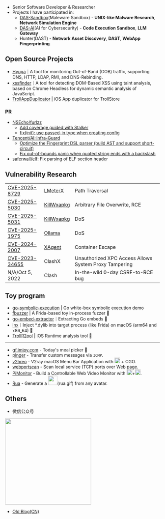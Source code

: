 - Senior Software Developer & Researcher
- Projects I have participated in:
  - [DAS-Sandbox](https://sandbox.dbappsecurity.com.cn/)(Maleware Sandbox) - **UNIX-like Malware Research**, **Network Simulation Engine**
  - [DAS-AI](https://das-ai.com/)(AI for Cybersecurity) - **Code Execution Sandbox**, **LLM Gateway**
  - Hunter(DAST) - **Network Asset Discovery**, **DAST**, **WebApp Fingerprinting**

## Open Source Projects

- [Hyuga](https://github.com/ac0d3r/Hyuga)｜A tool for monitoring Out-of-Band (OOB) traffic, supporting DNS, HTTP, LDAP, RMI, and DNS-Rebinding.
- [xssfinder](https://github.com/ac0d3r/xssfinder)｜A tool for detecting DOM-Based XSS using taint analysis, based on Chrome Headless for dynamic semantic analysis of JavaScript.
- [TrollAppDuplicator](https://github.com/BreakOnCrash/TrollAppDuplicator) | iOS App duplicator for TrollStore

### PR
- [NSEcho/furlzz](https://github.com/NSEcho/furlzz)
  - [Add coverage guided with Stalker](https://github.com/NSEcho/furlzz/pull/53)
  - [fix(init): use passed-in type when creating config](https://github.com/NSEcho/furlzz/pull/52)
- [Tencent/AI-Infra-Guard](https://github.com/Tencent/AI-Infra-Guard)
  - [Optimize the Fingerprint DSL parser (build AST and support short-circuit)](https://github.com/Tencent/AI-Infra-Guard/pull/20)
  - [Fix out-of-bounds panic when quoted string ends with a backslash](https://github.com/Tencent/AI-Infra-Guard/pull/27)
- [saferwall/elf](https://github.com/saferwall/elf/pull/4): Fix parsing of ELF section header

## Vulnerability Research
<table>
  <tr>
    <td><a href="https://github.com/advisories/GHSA-3x36-997r-xj57">CVE-2025-8729</a></td>
    <td><a href="https://github.com/MigoXLab/LMeterX">LMeterX</a></td>
    <td>Path Traversal</td>
  </tr>
  <tr>
    <td><a href="https://github.com/advisories/GHSA-w6p4-84vc-qc2w">CVE-2025-5030</a></td>
    <td><a href="https://github.com/Ackites/KillWxapkg">KillWxapkg</a></td>
    <td>Arbitrary File Overwrite, RCE</td>
  </tr>
  <tr>
    <td><a href="https://github.com/advisories/GHSA-pqqp-7cp8-vxvf">CVE-2025-5031</a></td>
    <td><a href="https://github.com/Ackites/KillWxapkg">KillWxapkg</a></td>
    <td>DoS</td>
  </tr>
  <tr>
    <td><a href="https://huntr.com/bounties/921ba5d4-f1d0-4c66-9764-4f72dffe7acd">CVE-2025-1975</a></td>
    <td><a href="https://github.com/ollama/ollama">Ollama</a></td>
    <td>DoS</td>
  </tr>
  <tr>
    <td><a href="https://github.com/advisories/GHSA-wq2q-fqq7-mgvw">CVE-2024-2007</a></td>
    <td><a href="https://github.com/OpenBMB/XAgent">XAgent</a></td>
    <td>Container Escape</td>
  </tr>
  <tr>
    <td><a href="https://tttang.com/archive/1904/">CVE-2023-34655</a></td>
    <td>ClashX</td>
    <td>Unauthorized XPC Access Allows System Proxy Tampering</td>
  </tr>
  <tr>
    <td>N/A/Oct 5, 2022</td>
    <td>Clash</td>
    <td>In-the-wild 0-day CSRF-to-RCE bug</td>
  </tr>
</table>

## Toy program
- [go-symbolic-execution](https://github.com/BreakOnCrash/go-symbolic-execution) | Go white-box symbolic execution demo
- [fbuzzer](https://github.com/BreakOnCrash/fbuzzer) | A Frida-based toy in-process fuzzer 📣
- [go-embed-extractor](https://github.com/BreakOnCrash/go-embed-extractor)｜Extracting Go embeds 💽
- [inx](https://github.com/BreakOnCrash/inx)｜Inject *.dylib into target process (like Frida) on macOS (arm64 and x86_64) 💉
- [TrollR2ool](https://github.com/BreakOnCrash/TrollR2ool) | iOS Runtime analysis tool 🧌
---
- [gf.imipy.com](https://gf.imipy.com/) - Today's meal picker 🥣
- [pinger](https://github.com/ac0d3r/pingser) - Transfer custom messages via `ICMP`.
- [v2hreo](https://github.com/ac0d3r/v2hreo) - V2ray macOS Menu Bar Application with <img src="https://img.shields.io/badge/-292e33?logo=swift" height="18"> + CGO.
- [webportscan](https://github.com/ac0d3r/webportscan) - Scan local service (TCP) ports over Web page.
- [PiMonitor](https://github.com/ac0d3r/PiMonitor) - Build a Controllable Web Video Monitor with <img src="https://img.shields.io/badge/-292e33?logo=go" height="18">+<img src="https://img.shields.io/badge/4b-292e33?logo=raspberry-pi" height="18">.
- [Rua](https://github.com/ac0d3r/nicu?tab=readme-ov-file#rua) - Generate a <img src="https://user-images.githubusercontent.com/26270009/149051761-21e0e181-534d-458a-ad63-5c8963eda447.gif" height="30">(rua.gif) from any avatar.

## Others
- 微信公众号

<img src="https://github.com/user-attachments/assets/049439af-4a86-4106-abad-b438b21175d5" width=280>

- [Old Blog(CN)](https://ac0d3r.notion.site/zznQ-4b2780d3bf864ab3bee6044612f6e631)
